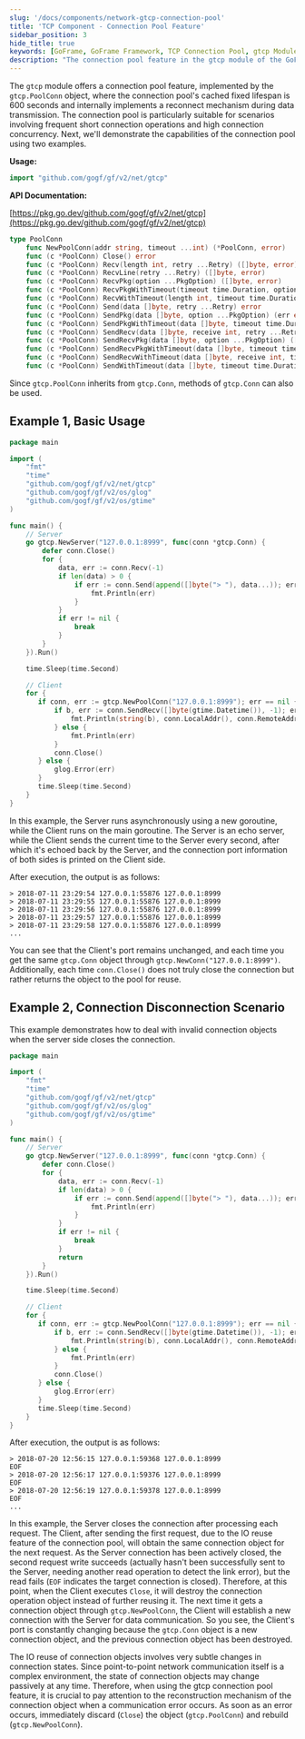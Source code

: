 ```yaml
---
slug: '/docs/components/network-gtcp-connection-pool'
title: 'TCP Component - Connection Pool Feature'
sidebar_position: 3
hide_title: true
keywords: [GoFrame, GoFrame Framework, TCP Connection Pool, gtcp Module, Connection Pool Feature, Short Connection Operations, High Concurrency, Reconnect, Data Transmission, Example Program]
description: "The connection pool feature in the gtcp module of the GoFrame framework, implemented via gtcp.PoolConn, has a fixed lifespan of 600 seconds, with a reconnect mechanism upon data transmission. It is suitable for scenarios with frequent short connection operations and high connection concurrency. The article provides two examples demonstrating the basic use of the connection pool and the reconnect mechanism, helping users deeply understand the practical application of connection pool in network programming."
---
```


The `gtcp` module offers a connection pool feature, implemented by the `gtcp.PoolConn` object, where the connection pool's cached fixed lifespan is 600 seconds and internally implements a reconnect mechanism during data transmission. The connection pool is particularly suitable for scenarios involving frequent short connection operations and high connection concurrency. Next, we'll demonstrate the capabilities of the connection pool using two examples.

**Usage:**

```go
import "github.com/gogf/gf/v2/net/gtcp"
```

**API Documentation:**

[https://pkg.go.dev/github.com/gogf/gf/v2/net/gtcp](https://pkg.go.dev/github.com/gogf/gf/v2/net/gtcp)

```go
type PoolConn
    func NewPoolConn(addr string, timeout ...int) (*PoolConn, error)
    func (c *PoolConn) Close() error
    func (c *PoolConn) Recv(length int, retry ...Retry) ([]byte, error)
    func (c *PoolConn) RecvLine(retry ...Retry) ([]byte, error)
    func (c *PoolConn) RecvPkg(option ...PkgOption) ([]byte, error)
    func (c *PoolConn) RecvPkgWithTimeout(timeout time.Duration, option ...PkgOption) ([]byte, error)
    func (c *PoolConn) RecvWithTimeout(length int, timeout time.Duration, retry ...Retry) (data []byte, err error)
    func (c *PoolConn) Send(data []byte, retry ...Retry) error
    func (c *PoolConn) SendPkg(data []byte, option ...PkgOption) (err error)
    func (c *PoolConn) SendPkgWithTimeout(data []byte, timeout time.Duration, option ...PkgOption) error
    func (c *PoolConn) SendRecv(data []byte, receive int, retry ...Retry) ([]byte, error)
    func (c *PoolConn) SendRecvPkg(data []byte, option ...PkgOption) ([]byte, error)
    func (c *PoolConn) SendRecvPkgWithTimeout(data []byte, timeout time.Duration, option ...PkgOption) ([]byte, error)
    func (c *PoolConn) SendRecvWithTimeout(data []byte, receive int, timeout time.Duration, retry ...Retry) ([]byte, error)
    func (c *PoolConn) SendWithTimeout(data []byte, timeout time.Duration, retry ...Retry) error
```

Since `gtcp.PoolConn` inherits from `gtcp.Conn`, methods of `gtcp.Conn` can also be used.

## Example 1, Basic Usage

```go
package main

import (
    "fmt"
    "time"
    "github.com/gogf/gf/v2/net/gtcp"
    "github.com/gogf/gf/v2/os/glog"
    "github.com/gogf/gf/v2/os/gtime"
)

func main() {
    // Server
    go gtcp.NewServer("127.0.0.1:8999", func(conn *gtcp.Conn) {
        defer conn.Close()
        for {
            data, err := conn.Recv(-1)
            if len(data) > 0 {
                if err := conn.Send(append([]byte("> "), data...)); err != nil {
                    fmt.Println(err)
                }
            }
            if err != nil {
                break
            }
        }
    }).Run()

    time.Sleep(time.Second)

    // Client
    for {
       if conn, err := gtcp.NewPoolConn("127.0.0.1:8999"); err == nil {
           if b, err := conn.SendRecv([]byte(gtime.Datetime()), -1); err == nil {
               fmt.Println(string(b), conn.LocalAddr(), conn.RemoteAddr())
           } else {
               fmt.Println(err)
           }
           conn.Close()
       } else {
           glog.Error(err)
       }
       time.Sleep(time.Second)
    }
}
```

In this example, the Server runs asynchronously using a new goroutine, while the Client runs on the main goroutine. The Server is an echo server, while the Client sends the current time to the Server every second, after which it's echoed back by the Server, and the connection port information of both sides is printed on the Client side.

After execution, the output is as follows:

```
> 2018-07-11 23:29:54 127.0.0.1:55876 127.0.0.1:8999
> 2018-07-11 23:29:55 127.0.0.1:55876 127.0.0.1:8999
> 2018-07-11 23:29:56 127.0.0.1:55876 127.0.0.1:8999
> 2018-07-11 23:29:57 127.0.0.1:55876 127.0.0.1:8999
> 2018-07-11 23:29:58 127.0.0.1:55876 127.0.0.1:8999
...
```

You can see that the Client's port remains unchanged, and each time you get the same `gtcp.Conn` object through `gtcp.NewConn("127.0.0.1:8999")`. Additionally, each time `conn.Close()` does not truly close the connection but rather returns the object to the pool for reuse.

## Example 2, Connection Disconnection Scenario

This example demonstrates how to deal with invalid connection objects when the server side closes the connection.

```go
package main

import (
    "fmt"
    "time"
    "github.com/gogf/gf/v2/net/gtcp"
    "github.com/gogf/gf/v2/os/glog"
    "github.com/gogf/gf/v2/os/gtime"
)

func main() {
    // Server
    go gtcp.NewServer("127.0.0.1:8999", func(conn *gtcp.Conn) {
        defer conn.Close()
        for {
            data, err := conn.Recv(-1)
            if len(data) > 0 {
                if err := conn.Send(append([]byte("> "), data...)); err != nil {
                    fmt.Println(err)
                }
            }
            if err != nil {
                break
            }
            return
        }
    }).Run()

    time.Sleep(time.Second)

    // Client
    for {
       if conn, err := gtcp.NewPoolConn("127.0.0.1:8999"); err == nil {
           if b, err := conn.SendRecv([]byte(gtime.Datetime()), -1); err == nil {
               fmt.Println(string(b), conn.LocalAddr(), conn.RemoteAddr())
           } else {
               fmt.Println(err)
           }
           conn.Close()
       } else {
           glog.Error(err)
       }
       time.Sleep(time.Second)
    }
}
```

After execution, the output is as follows:

```
> 2018-07-20 12:56:15 127.0.0.1:59368 127.0.0.1:8999
EOF
> 2018-07-20 12:56:17 127.0.0.1:59376 127.0.0.1:8999
EOF
> 2018-07-20 12:56:19 127.0.0.1:59378 127.0.0.1:8999
EOF
...
```

In this example, the Server closes the connection after processing each request. The Client, after sending the first request, due to the IO reuse feature of the connection pool, will obtain the same connection object for the next request. As the Server connection has been actively closed, the second request write succeeds (actually hasn't been successfully sent to the Server, needing another read operation to detect the link error), but the read fails (`EOF` indicates the target connection is closed). Therefore, at this point, when the Client executes `Close`, it will destroy the connection operation object instead of further reusing it. The next time it gets a connection object through `gtcp.NewPoolConn`, the Client will establish a new connection with the Server for data communication. So you see, the Client's port is constantly changing because the `gtcp.Conn` object is a new connection object, and the previous connection object has been destroyed.

The IO reuse of connection objects involves very subtle changes in connection states. Since point-to-point network communication itself is a complex environment, the state of connection objects may change passively at any time. Therefore, when using the gtcp connection pool feature, it is crucial to pay attention to the reconstruction mechanism of the connection object when a communication error occurs. As soon as an error occurs, immediately discard (`Close`) the object (`gtcp.PoolConn`) and rebuild (`gtcp.NewPoolConn`).